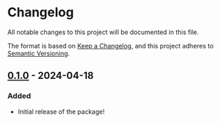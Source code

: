 # Changelog

All notable changes to this project will be documented in this file.

The format is based on [Keep a Changelog](https://keepachangelog.com/en/1.1.0/),
and this project adheres to [Semantic Versioning](https://semver.org/spec/v2.0.0.html).

## [0.1.0] - 2024-04-18

### Added

- Initial release of the package!

[0.1.0]: https://github.com/infra-blocks/ts-lib-template/releases/tag/v0.1.0
